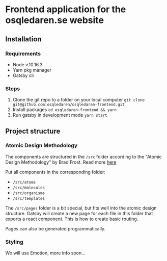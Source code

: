 # Frontend application for the osqledaren.se website

## Installation

### Requirements
* Node v.10.16.3
* Yarn pkg manager
* Gatsby cli

### Steps
1. Clone the git repo to a folder on your local computer `git clone git@github.com:osqledaren/osqledaren-frontend.git`
2. Install packages `cd osqledaren-frontend && yarn`
3. Run gatsby in development mode `yarn start`

## Project structure

### Atomic Design Methodology
The components are structured in the `/src` folder according to the "Atomic Design Methodology" by Brad Frost. Read more [here](http://atomicdesign.bradfrost.com/chapter-2/)

Put all components in the corresponding folder: 
* `/src/atoms`
* `/src/molecules`
* `/src/organisms`
* `/src/templates`

The `/src/pages` folder is a bit special, but fits well into the atomic design structure. Gatsby will create a new page for each file in this folder that exports a react component. This is how to create basic routing.

Pages can also be generated programmatically.

### Styling

We will use Emotion, more info soon...
